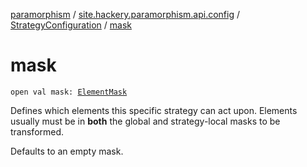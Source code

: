 [paramorphism](../../index.md) / [site.hackery.paramorphism.api.config](../index.md) / [StrategyConfiguration](index.md) / [mask](./mask.md)

# mask

`open val mask: `[`ElementMask`](../-element-mask/index.md)

Defines which elements this specific strategy can act upon.
Elements usually must be in **both** the global and strategy-local masks to be transformed.

Defaults to an empty mask.

